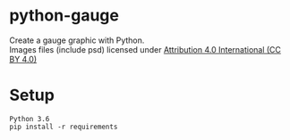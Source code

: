 # python-gauge

Create a gauge graphic with Python.  
Images files (include psd) licensed under [Attribution 4.0 International (CC BY 4.0)](https://creativecommons.org/licenses/by/4.0/)

# Setup

`Python 3.6`  
`pip install -r requirements`